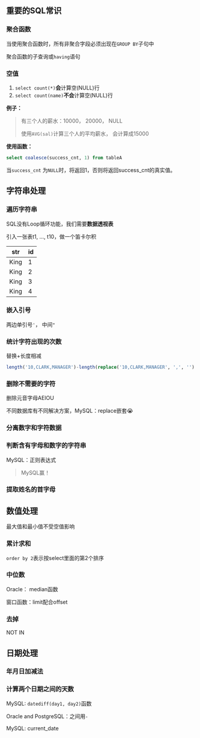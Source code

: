 ## 重要的SQL常识

### 聚合函数

当使用聚合函数时，所有非聚合字段必须出现在`GROUP BY`子句中

聚合函数的子查询或`having`语句

### 空值

1. `select count(*)`**会**计算空(NULL)行
2. `select count(name)`**不会**计算空(NULL)行

**例子：**

> 有三个人的薪水：10000， 20000， NULL
>
> 使用`AVG(sal)`计算三个人的平均薪水， 会计算成15000

**使用函数：**

```sql
select coalesce(success_cnt, 1) from tableA
```

当`success_cnt` 为`NULL`时，将返回1，否则将返回success_cnt的真实值。

## 字符串处理

### 遍历字符串

SQL没有Loop循环功能，我们需要**数据透视表**

引入一张表t1, ..., t10，做一个笛卡尔积

| str  | id   |
| ---- | ---- |
| King | 1    |
| King | 2    |
| King | 3    |
| King | 4    |



### 嵌入引号

两边单引号`'`， 中间`"`

### 统计字符出现的次数

替换+长度相减

```sql
length('10,CLARK,MANAGER')-length(replace('10,CLARK,MANAGER', ',', '') / length(','))
```

### 删除不需要的字符

删除元音字母AEIOU

不同数据库有不同解决方案，MySQL：replace嵌套😭

### 分离数字和字符数据

### 判断含有字母和数字的字符串

MySQL：正则表达式 

> MySQL赢！

### 提取姓名的首字母

## 数值处理

最大值和最小值不受空值影响

### 累计求和

`order by 2`表示按select里面的第2个排序

### 中位数

Oracle： median函数

窗口函数：limit配合offset

### 去掉

NOT IN

## 日期处理

### 年月日加减法

### 计算两个日期之间的天数

MySQL: `datediff(day1, day2)`函数

Oracle and PostgreSQL：之间用`-`

MySQL: current_date